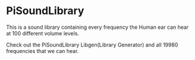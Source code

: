 # PiSoundLibrary
This is a sound library containing every frequency the Human ear can hear at 100 different volume levels.

Check out the PiSoundLibrary Libgen(Library Generator) and all 19980 frequencies that we can hear.
